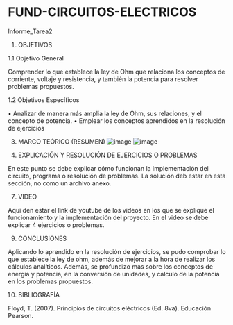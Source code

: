 # FUND-CIRCUITOS-ELECTRICOS
Informe_Tarea2
1.	OBJETIVOS

1.1	Objetivo General

Comprender lo que establece la ley de Ohm que relaciona los conceptos de corriente, voltaje y resistencia, y también la potencia para resolver problemas propuestos.

1.2	Objetivos Específicos

•	Analizar de manera más amplia la ley de Ohm, sus relaciones, y el concepto de potencia. 
•	Emplear los conceptos aprendidos en la resolución de ejercicios

3.	MARCO TEÓRICO (RESUMEN)
![image](https://github.com/francisco1312/FUND-CIRCUITOS-ELECTRICOS/assets/39916754/6052603b-d7ca-4d12-8d2c-9334254e952e)
![image](https://github.com/francisco1312/FUND-CIRCUITOS-ELECTRICOS/assets/39916754/f03727e3-5569-4256-82bb-0aabfae3dd58)

5.	EXPLICACIÓN Y RESOLUCIÓN DE EJERCICIOS O PROBLEMAS

En este punto se debe explicar cómo funcionan la implementación del circuito, programa o resolución de problemas. La solución deb estar en esta sección, no como un archivo anexo.

7.	VIDEO
   
Aqui den estar el link de youtube de los videos en los que se explique el funcionamiento y la implementación del proyecto. En el video se debe explicar 4 ejercicios o problemas.

9.	CONCLUSIONES

Aplicando lo aprendido en la resolución de ejercicios, se pudo comprobar lo que establece la ley de ohm, además de mejorar a la hora de realizar los cálculos analíticos.
Además, se profundizo mas sobre los conceptos de energía y potencia, en la conversión de unidades, y calculo de la potencia en los problemas propuestos.

10.	BIBLIOGRAFÍA

Floyd, T. (2007). Principios de circuitos eléctricos (Ed. 8va). Educación Pearson.

